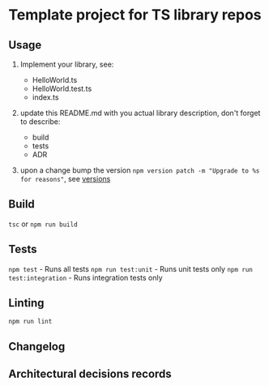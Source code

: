 # Template project for TS library repos

## Usage

1. Implement your library, see: 
    * HelloWorld.ts
    * HelloWorld.test.ts
    * index.ts
    
1. update this README.md with you actual library description, don't forget to describe:
    * build
    * tests
    * ADR

1. upon a change bump the version ``npm version patch -m "Upgrade to %s for reasons"``,
see [versions](https://docs.npmjs.com/cli/version.html)

## Build 
 
`tsc` or `npm run build`
 
## Tests
 
`npm test` - Runs all tests
`npm run test:unit` - Runs unit tests only
`npm run test:integration` - Runs integration tests only

## Linting

`npm run lint`

## Changelog

## Architectural decisions records
